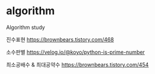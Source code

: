# algorithm
Algorithm study

진수표현
https://brownbears.tistory.com/468

소수판별
https://velog.io/@koyo/python-is-prime-number

최소공배수 & 최대공약수
https://brownbears.tistory.com/454
